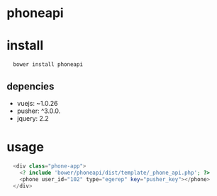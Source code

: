 # phoneapi

install
=====

```bower
  bower install phoneapi
```

depencies
-----
* vuejs: ~1.0.26
* pusher: ^3.0.0.
* jquery: 2.2

usage
=====
```php
  <div class="phone-app">
    <? include 'bower/phoneapi/dist/template/_phone_api.php'; ?>
    <phone user_id="102" type="egerep" key="pusher_key"></phone>
  </div>
```



